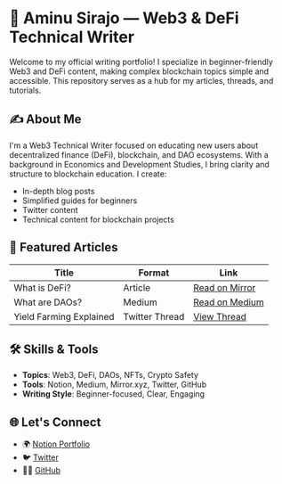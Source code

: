# 🧠 Aminu Sirajo — Web3 & DeFi Technical Writer

Welcome to my official writing portfolio! I specialize in beginner-friendly Web3 and DeFi content, making complex blockchain topics simple and accessible. This repository serves as a hub for my articles, threads, and tutorials.

## ✍️ About Me

I'm a Web3 Technical Writer focused on educating new users about decentralized finance (DeFi), blockchain, and DAO ecosystems. With a background in Economics and Development Studies, I bring clarity and structure to blockchain education. I create:
- In-depth blog posts
- Simplified guides for beginners
- Twitter content
- Technical content for blockchain projects

## 📌 Featured Articles

| Title | Format | Link |
|-------|--------|------|
| What is DeFi? | Article | [Read on Mirror](https://medium.com/@aminusirajo63/from-wallet-to-wealth-understanding-defi-for-new-users-3da17459cfe6) |
| What are DAOs? | Medium | [Read on Medium](https://medium.com/@aminusirajo63/what-are-daos-written-by-aminu-sirajo-date-august-2025-69f1452db927) |
| Yield Farming Explained | Twitter Thread | [View Thread](https://twitter.com/@Alameenjr18) |

## 🛠 Skills & Tools

- **Topics**: Web3, DeFi, DAOs, NFTs, Crypto Safety
- **Tools**: Notion, Medium, Mirror.xyz, Twitter, GitHub
- **Writing Style**: Beginner-focused, Clear, Engaging

## 🌐 Let's Connect

- 🌍 [Notion Portfolio](https://www.notion.so/Aminu-sirajo-Web3-Defi-writer-23dd6786ea4580f29a3cd686f7502b21?source=copy_link)
- 🐦 [Twitter](https://twitter.com/@Alameenjr18)
- 🧑‍💻 [GitHub](https://github.com/Alameenjr18)
